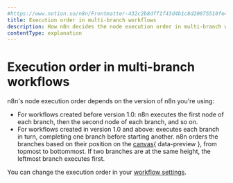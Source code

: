 ```yaml
---
#https://www.notion.so/n8n/Frontmatter-432c2b8dff1f43d4b1c8d20075510fe4
title: Execution order in multi-branch workflows
description: How n8n decides the node execution order in multi-branch workflows.
contentType: explanation
---
```


# Execution order in multi-branch workflows

n8n's node execution order depends on the version of n8n you're using:

* For workflows created before version 1.0: n8n executes the first node of each branch, then the second node of each branch, and so on.
* For workflows created in version 1.0 and above: executes each branch in turn, completing one branch before starting another. n8n orders the branches based on their position on the [canvas](/glossary/#canvas-n8n){ data-preview }, from topmost to bottommost. If two branches are at the same height, the leftmost branch executes first.

You can change the execution order in your [workflow settings](/workflows/settings.md).


